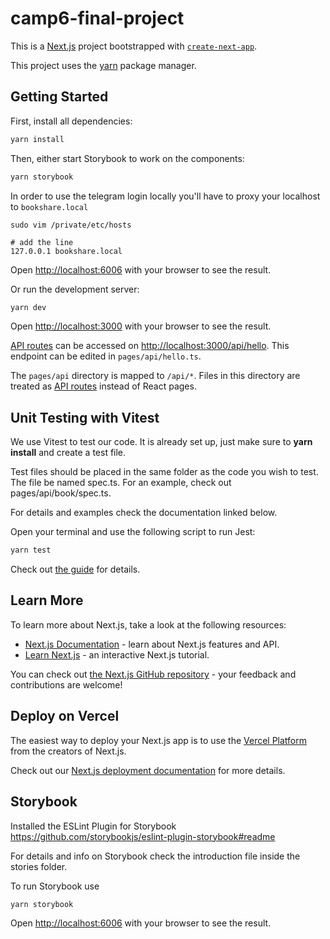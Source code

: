 # camp6-final-project

This is a [Next.js](https://nextjs.org/) project bootstrapped with [`create-next-app`](https://github.com/vercel/next.js/tree/canary/packages/create-next-app).

This project uses the [yarn](https://classic.yarnpkg.com/lang/en/docs/install/) package manager.

## Getting Started

First, install all dependencies:

```bash
yarn install
```

Then, either start Storybook to work on the components:

```bash
yarn storybook
```

In order to use the telegram login locally you'll have to proxy your localhost to `bookshare.local`

```
sudo vim /private/etc/hosts

# add the line
127.0.0.1 bookshare.local
```

Open [http://localhost:6006](http://localhost:6006) with your browser to see the result.

Or run the development server:

```bash
yarn dev
```

Open [http://localhost:3000](http://localhost:3000) with your browser to see the result.

[API routes](https://nextjs.org/docs/api-routes/introduction) can be accessed on [http://localhost:3000/api/hello](http://localhost:3000/api/hello). This endpoint can be edited in `pages/api/hello.ts`.

The `pages/api` directory is mapped to `/api/*`. Files in this directory are treated as [API routes](https://nextjs.org/docs/api-routes/introduction) instead of React pages.

## Unit Testing with Vitest

We use Vitest to test our code. It is already set up, just make sure to **yarn install** and create a test file.

Test files should be placed in the same folder as the code you wish to test. The file be named spec.ts. For an example, check out pages/api/book/spec.ts.

For details and examples check the documentation linked below.

Open your terminal and use the following script to run Jest:

```bash
yarn test
```

Check out [the guide](https://vitest.dev/guide/#overview) for details.

## Learn More

To learn more about Next.js, take a look at the following resources:

- [Next.js Documentation](https://nextjs.org/docs) - learn about Next.js features and API.
- [Learn Next.js](https://nextjs.org/learn) - an interactive Next.js tutorial.

You can check out [the Next.js GitHub repository](https://github.com/vercel/next.js/) - your feedback and contributions are welcome!

## Deploy on Vercel

The easiest way to deploy your Next.js app is to use the [Vercel Platform](https://vercel.com/new?utm_medium=default-template&filter=next.js&utm_source=create-next-app&utm_campaign=create-next-app-readme) from the creators of Next.js.

Check out our [Next.js deployment documentation](https://nextjs.org/docs/deployment) for more details.

## Storybook

Installed the ESLint Plugin for Storybook
https://github.com/storybookjs/eslint-plugin-storybook#readme

For details and info on Storybook check the introduction file inside the stories folder.

To run Storybook use

```bash
yarn storybook
```

Open [http://localhost:6006](http://localhost:6006) with your browser to see the result.
